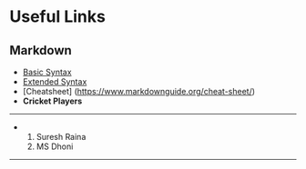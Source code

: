 # Useful Links
## Markdown
- [Basic Syntax](https://www.markdownguide.org/basic-syntax/)
- [Extended Syntax](https://www.markdownguide.org/extended-syntax/)
- [Cheatsheet] (https://www.markdownguide.org/cheat-sheet/)
- **Cricket Players**
- ---
- 1. Suresh Raina
  2. MS Dhoni
- ---
